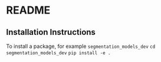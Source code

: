 # README
## Installation Instructions

To install a package, for example `segmentation_models_dev`
`cd segmentation_models_dev`
`pip install -e .`
